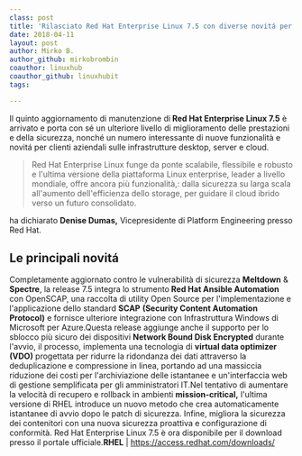 ```yaml
---
class: post
title: 'Rilasciato Red Hat Enterprise Linux 7.5 con diverse novitá per gli utenti business'
date: 2018-04-11
layout: post
author: Mirko B.
author_github: mirkobrombin
coauthor: linuxhub
coauthor_github: linuxhubit
tags:

---
```

Il quinto aggiornamento di manutenzione di<strong> Red Hat Enterprise Linux 7.5</strong> è arrivato e porta con sé un ulteriore livello di miglioramento delle prestazioni e della sicurezza, nonché un numero interessante di nuove funzionalità e novitá per clienti aziendali sulle infrastrutture desktop, server e cloud.<blockquote>Red Hat Enterprise Linux funge da ponte scalabile, flessibile e robusto e l'ultima versione della piattaforma Linux enterprise, leader a livello mondiale, offre ancora più funzionalità,: dalla sicurezza su larga scala all'aumento dell'efficienza dello storage, per guidare il cloud ibrido verso un futuro consolidato.</blockquote>ha dichiarato <strong>Denise Dumas,</strong> Vicepresidente di Platform Engineering presso Red Hat.<h2>Le principali novitá</h2>Completamente aggiornato contro le vulnerabilità di sicurezza <strong>Meltdown</strong> &amp; <strong>Spectre</strong>, la release 7.5 integra lo strumento<strong> Red Hat Ansible Automation</strong> con OpenSCAP, una raccolta di utility Open Source per l'implementazione e l'applicazione dello standard <strong>SCAP</strong> <strong>(Security Content Automation Protocol)</strong> e fornisce ulteriore integrazione con Infrastruttura Windows di Microsoft per Azure.Questa release aggiunge anche il supporto per lo sblocco più sicuro dei dispositivi <strong>Network Bound Disk Encrypted</strong> durante l'avvio, il processo, implementa una tecnologia di <strong>virtual data optimizer (VDO)</strong> progettata per ridurre la ridondanza dei dati attraverso la deduplicazione e compressione in linea, portando ad una massiccia riduzione dei costi per l'archiviazione delle istantanee e un'interfaccia web di gestione semplificata per gli amministratori IT.Nel tentativo di aumentare la velocità di recupero e rollback in ambienti <strong>mission-critical,</strong> l'ultima versione di RHEL introduce un nuovo metodo che crea automaticamente istantanee di avvio dopo le patch di sicurezza. Infine, migliora la sicurezza dei contenitori con una nuova sicurezza proattiva e configurazione di conformità. Red Hat Enterprise Linux 7.5 è ora disponibile per il download presso il portale ufficiale.<strong>RHEL</strong> | <a href="https://access.redhat.com/downloads/">https://access.redhat.com/downloads/</a>
